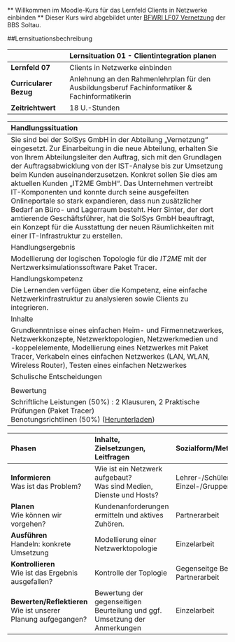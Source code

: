 <style>
    table {
        width: 100%;
    }
</style>
<!--include-start-->

** Willkommen im Moodle-Kurs für das Lernfeld Clients in Netzwerke einbinden **
Dieser Kurs wird abgebildet unter <a href="https://moodle.bbssoltau.de/course/view.php?id=100" target="_blank">BFWRI LF07 Vernetzung</a> der BBS Soltau.


##Lernsituationsbechreibung

|   | Lernsituation 01 - Clientintegration planen|
|:------------------ |:-----------------------------------------------------------------|
| **Lernfeld 07**      | Clients in Netzwerke einbinden	|
| **Curricularer Bezug** | Anlehnung an den Rahmenlehrplan für den Ausbildungsberuf Fachinformatiker & Fachinformatikerin 	|
| **Zeitrichtwert**      | 18 U.-Stunden 														|

| Handlungssituation  																	|
|:--------------------------------------------------------------------------------------|
| Sie sind bei der SolSys GmbH in der Abteilung „Vernetzung“ eingesetzt. Zur Einarbeitung in die neue Abteilung, erhalten Sie von Ihrem Abteilungsleiter den Auftrag, sich mit den Grundlagen der Auftragsabwicklung von der IST-Analyse bis zur Umsetzung beim Kunden auseinanderzusetzen. Konkret sollen Sie dies am aktuellen Kunden „IT2ME GmbH“. Das Unternehmen vertreibt IT-Komponenten und konnte durch seine ausgefeilten Onlineportale so stark expandieren, dass nun zusätzlicher Bedarf an Büro- und Lagerraum besteht. Herr Sinter, der dort amtierende Geschäftsführer, hat die SolSys GmbH beauftragt, ein Konzept für die Ausstattung der neuen Räumlichkeiten mit einer IT-Infrastruktur zu erstellen.   																				|
| Handlungsergebnis  																	|
| Modellierung der logischen Topologie für die *IT2ME* mit der Nertzwerksimulationssoftware Paket Tracer. |
| Handlungskompetenz |
| Die Lernenden verfügen über die Kompetenz, eine einfache Netzwerkinfrastruktur zu analysieren sowie Clients zu integrieren. |
|Inhalte|
|Grundkenntnisse eines einfachen Heim- und Firmennetzwerkes, Netzwerkkonzepte, Netzwerktopologien, Netzwerkmedien und -koppelelemente, Modellierung eines Netzwerkes mit Paket Tracer, Verkabeln eines einfachen Netzwerkes (LAN, WLAN, Wireless Router), Testen eines einfachen Netzwerkes|
|Schulische Entscheidungen |
| |
|Bewertung |
| Schriftliche Leistungen (50%) : 2 Klausuren, 2 Praktische Prüfungen (Paket Tracer)<br>Benotungsrichtlinen (50%) (<a href="../Benotungsrichtlinien.pdf" target="_blank">Herunterladen</a>) |

| Phasen  | Inhalte, Zielsetzungen, Leitfragen| Sozialform/Methoden/Medien | Umsetzung im DU | Zeit |
|:------- |:----------------------------------|:---------------------------|:----------------|:-----|
|**Informieren**<br>Was ist das Problem? | Wie ist ein Netzwerk aufgebaut?<br>Was sind Medien, Dienste und Hosts? | Lehrer-/Schülergespräch<br>Einzel-/Gruppenarbeit | Moodle-Kurs/VK  | 4*90 Min. |
|**Planen**<br>Wie können wir vorgehen? | Kundenanforderungen ermitteln und aktives Zuhören. | Partnerarbeit | Moodle-Kurs/ VK | 90 Min. |
|**Ausführen**<br>Handeln: konkrete Umsetzung | Modellierung einer Netzwerktopologie | Einzelarbeit | Moodle-Kurs | 2*90 Min. |
|**Kontrollieren**<br>Wie ist das Ergebnis ausgefallen? | Kontrolle der Toplogie | Gegenseitge Beurteilung/ Partnerarbeit | Moodle-Kurs/VK | 90 Min. |
|**Bewerten/Reflektieren**<br>Wie ist unserer Planung aufgegangen? | Bewertung der gegenseitigen Beurteilung und ggf. Umsetzung der Anmerkungen | Einzelarbeit | Moodle-Kurs | 90 Min. |

<!--include-ende-->
